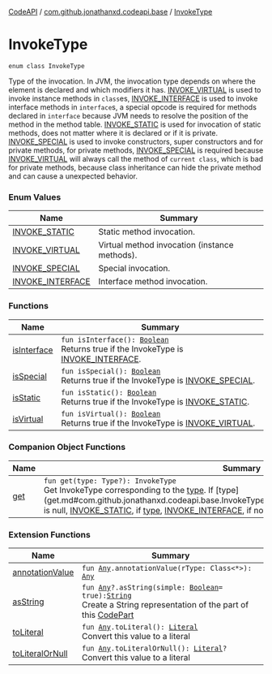 [CodeAPI](../../index.md) / [com.github.jonathanxd.codeapi.base](../index.md) / [InvokeType](.)

# InvokeType

`enum class InvokeType`

Type of the invocation. In JVM, the invocation type depends on where the element is declared and
which modifiers it has. [INVOKE_VIRTUAL](-i-n-v-o-k-e_-v-i-r-t-u-a-l.md) is used to invoke instance methods in `class`es, [INVOKE_INTERFACE](-i-n-v-o-k-e_-i-n-t-e-r-f-a-c-e.md)
is used to invoke interface methods in `interface`s, a special opcode is required for methods declared
in `interface` because JVM needs to resolve the position of the method in the method table. [INVOKE_STATIC](-i-n-v-o-k-e_-s-t-a-t-i-c.md) is used
for invocation of static methods, does not matter where it is declared or if it is private. [INVOKE_SPECIAL](-i-n-v-o-k-e_-s-p-e-c-i-a-l.md) is used to invoke
constructors, super constructors and for private methods, for private methods,
[INVOKE_SPECIAL](-i-n-v-o-k-e_-s-p-e-c-i-a-l.md) is required because [INVOKE_VIRTUAL](-i-n-v-o-k-e_-v-i-r-t-u-a-l.md) will always call the method of `current class`, which
is bad for private methods, because class inheritance can hide the private method and can cause a unexpected
behavior.

### Enum Values

| Name | Summary |
|---|---|
| [INVOKE_STATIC](-i-n-v-o-k-e_-s-t-a-t-i-c.md) | Static method invocation. |
| [INVOKE_VIRTUAL](-i-n-v-o-k-e_-v-i-r-t-u-a-l.md) | Virtual method invocation (instance methods). |
| [INVOKE_SPECIAL](-i-n-v-o-k-e_-s-p-e-c-i-a-l.md) | Special invocation. |
| [INVOKE_INTERFACE](-i-n-v-o-k-e_-i-n-t-e-r-f-a-c-e.md) | Interface method invocation. |

### Functions

| Name | Summary |
|---|---|
| [isInterface](is-interface.md) | `fun isInterface(): `[`Boolean`](https://kotlinlang.org/api/latest/jvm/stdlib/kotlin/-boolean/index.html)<br>Returns true if the InvokeType is [INVOKE_INTERFACE](-i-n-v-o-k-e_-i-n-t-e-r-f-a-c-e.md). |
| [isSpecial](is-special.md) | `fun isSpecial(): `[`Boolean`](https://kotlinlang.org/api/latest/jvm/stdlib/kotlin/-boolean/index.html)<br>Returns true if the InvokeType is [INVOKE_SPECIAL](-i-n-v-o-k-e_-s-p-e-c-i-a-l.md). |
| [isStatic](is-static.md) | `fun isStatic(): `[`Boolean`](https://kotlinlang.org/api/latest/jvm/stdlib/kotlin/-boolean/index.html)<br>Returns true if the InvokeType is [INVOKE_STATIC](-i-n-v-o-k-e_-s-t-a-t-i-c.md). |
| [isVirtual](is-virtual.md) | `fun isVirtual(): `[`Boolean`](https://kotlinlang.org/api/latest/jvm/stdlib/kotlin/-boolean/index.html)<br>Returns true if the InvokeType is [INVOKE_VIRTUAL](-i-n-v-o-k-e_-v-i-r-t-u-a-l.md). |

### Companion Object Functions

| Name | Summary |
|---|---|
| [get](get.md) | `fun get(type: Type?): InvokeType`<br>Get InvokeType corresponding to the [type](get.md#com.github.jonathanxd.codeapi.base.InvokeType.Companion$get(java.lang.reflect.Type)/type). If [type](get.md#com.github.jonathanxd.codeapi.base.InvokeType.Companion$get(java.lang.reflect.Type)/type) is null, [INVOKE_STATIC](-i-n-v-o-k-e_-s-t-a-t-i-c.md), if [type](../../com.github.jonathanxd.codeapi.util/java.lang.reflect.-type/is-interface.md), [INVOKE_INTERFACE](-i-n-v-o-k-e_-i-n-t-e-r-f-a-c-e.md), if not, [INVOKE_VIRTUAL](-i-n-v-o-k-e_-v-i-r-t-u-a-l.md). |

### Extension Functions

| Name | Summary |
|---|---|
| [annotationValue](../../com.github.jonathanxd.codeapi.util.conversion/kotlin.-any/annotation-value.md) | `fun `[`Any`](https://kotlinlang.org/api/latest/jvm/stdlib/kotlin/-any/index.html)`.annotationValue(rType: Class<*>): `[`Any`](https://kotlinlang.org/api/latest/jvm/stdlib/kotlin/-any/index.html) |
| [asString](../../com.github.jonathanxd.codeapi.util/kotlin.-any/as-string.md) | `fun `[`Any`](https://kotlinlang.org/api/latest/jvm/stdlib/kotlin/-any/index.html)`?.asString(simple: `[`Boolean`](https://kotlinlang.org/api/latest/jvm/stdlib/kotlin/-boolean/index.html)` = true): `[`String`](https://kotlinlang.org/api/latest/jvm/stdlib/kotlin/-string/index.html)<br>Create a String representation of the part of this [CodePart](../../com.github.jonathanxd.codeapi/-code-part/index.md) |
| [toLiteral](../../com.github.jonathanxd.codeapi.util.conversion/kotlin.-any/to-literal.md) | `fun `[`Any`](https://kotlinlang.org/api/latest/jvm/stdlib/kotlin/-any/index.html)`.toLiteral(): `[`Literal`](../../com.github.jonathanxd.codeapi.literal/-literal/index.md)<br>Convert this value to a literal |
| [toLiteralOrNull](../../com.github.jonathanxd.codeapi.util.conversion/kotlin.-any/to-literal-or-null.md) | `fun `[`Any`](https://kotlinlang.org/api/latest/jvm/stdlib/kotlin/-any/index.html)`.toLiteralOrNull(): `[`Literal`](../../com.github.jonathanxd.codeapi.literal/-literal/index.md)`?`<br>Convert this value to a literal |

